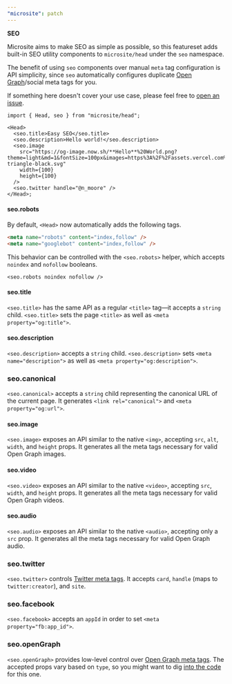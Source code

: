```yaml
---
"microsite": patch
---
```


**SEO**

Microsite aims to make SEO as simple as possible, so this featureset adds built-in SEO utility components to `microsite/head` under the `seo` namespace.

The benefit of using `seo` components over manual `meta` tag configuration is API simplicity, since `seo` automatically configures duplicate [Open Graph](https://ogp.me/)/social meta tags for you.

If something here doesn't cover your use case, please feel free to [open an issue](https://github.com/natemoo-re/microsite/issues/new).

```tsx
import { Head, seo } from "microsite/head";

<Head>
  <seo.title>Easy SEO</seo.title>
  <seo.description>Hello world!</seo.description>
  <seo.image
    src="https://og-image.now.sh/**Hello**%20World.png?theme=light&md=1&fontSize=100px&images=https%3A%2F%2Fassets.vercel.com%2Fimage%2Fupload%2Ffront%2Fassets%2Fdesign%2Fvercel-triangle-black.svg"
    width={100}
    height={100}
  />
  <seo.twitter handle="@n_moore" />
</Head>;
```

#### seo.robots

By default, `<Head>` now automatically adds the following tags.

```html
<meta name="robots" content="index,follow" />
<meta name="googlebot" content="index,follow" />
```

This behavior can be controlled with the `<seo.robots>` helper, which accepts `noindex` and `nofollow` booleans.

```tsx
<seo.robots noindex nofollow />
```

#### seo.title

`<seo.title>` has the same API as a regular `<title>` tag—it accepts a `string` child. `<seo.title>` sets the page `<title>` as well as `<meta property="og:title">`.

#### seo.description

`<seo.description>` accepts a `string` child. `<seo.description>` sets `<meta name="description">` as well as `<meta property="og:description">`.

### seo.canonical

`<seo.canonical>` accepts a `string` child representing the canonical URL of the current page. It generates `<link rel="canonical">` and `<meta property="og:url">`.

#### seo.image

`<seo.image>` exposes an API similar to the native `<img>`, accepting `src`, `alt`, `width`, and `height` props. It generates all the meta tags necessary for valid Open Graph images.

#### seo.video

`<seo.video>` exposes an API similar to the native `<video>`, accepting `src`, `width`, and `height` props. It generates all the meta tags necessary for valid Open Graph videos.

#### seo.audio

`<seo.audio>` exposes an API similar to the native `<audio>`, accepting only a `src` prop. It generates all the meta tags necessary for valid Open Graph audio.

### seo.twitter

`<seo.twitter>` controls [Twitter meta tags](https://developer.twitter.com/en/docs/twitter-for-websites/cards/overview/markup). It accepts `card`, `handle` (maps to `twitter:creator`), and `site`.

### seo.facebook

`<seo.facebook>` accepts an `appId` in order to set `<meta property="fb:app_id">`.

### seo.openGraph

`<seo.openGraph>` provides low-level control over [Open Graph meta tags](https://ogp.me/). The accepted props vary based on `type`, so you might want to dig [into the code](https://github.com/natemoo-re/microsite/blob/8c0599f8c05da3214534b864c536a2614a89fb7f/src/head.tsx#L14) for this one.
